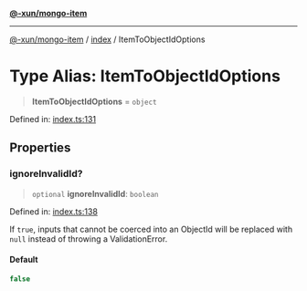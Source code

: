 [**@-xun/mongo-item**](../../README.md)

***

[@-xun/mongo-item](../../README.md) / [index](../README.md) / ItemToObjectIdOptions

# Type Alias: ItemToObjectIdOptions

> **ItemToObjectIdOptions** = `object`

Defined in: [index.ts:131](https://github.com/Xunnamius/mongo-utils/blob/6d8fd135282108c666a758aaa66b65ddbaefc6f2/packages/mongo-item/src/index.ts#L131)

## Properties

### ignoreInvalidId?

> `optional` **ignoreInvalidId**: `boolean`

Defined in: [index.ts:138](https://github.com/Xunnamius/mongo-utils/blob/6d8fd135282108c666a758aaa66b65ddbaefc6f2/packages/mongo-item/src/index.ts#L138)

If `true`, inputs that cannot be coerced into an ObjectId will be
replaced with `null` instead of throwing a ValidationError.

#### Default

```ts
false
```
